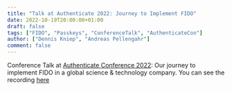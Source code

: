 ```yaml
---
title: "Talk at Authenticate 2022: Journey to Implement FIDO"
date: 2022-10-19T20:00:00+01:00
draft: false
tags: ["FIDO", "Passkeys", "ConferenceTalk", "AuthenticateCon"]
author: ["Dennis Kniep", "Andreas Pellengahr"]
comment: false
---
```

Conference Talk at [Authenticate Conference 2022](https://authenticatecon.com/event/authenticate-2022-conference/): Our journey to implement FIDO in a global science & technology company. You can see the recording [here](https://www.youtube.com/watch?v=qfcMcqQcb7U)
